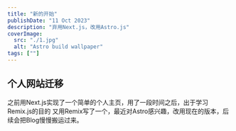 ```yaml
---
title: "新的开始"
publishDate: "11 Oct 2023"
description: "弃用Next.js，改用Astro.js"
coverImage:
  src: "./1.jpg"
  alt: "Astro build wallpaper"
tags: [""]
---
```


## 个人网站迁移
之前用Next.js实现了一个简单的个人主页，用了一段时间之后，出于学习Remix.js的目的 又用Remix写了一个，最近对Astro感兴趣，改用现在的版本，后续会把Blog慢慢搬运过来。

